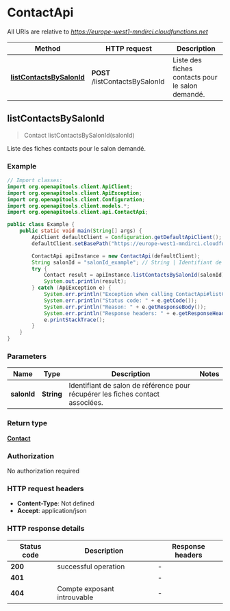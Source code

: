 # ContactApi

All URIs are relative to *https://europe-west1-mndirci.cloudfunctions.net*

| Method | HTTP request | Description |
|------------- | ------------- | -------------|
| [**listContactsBySalonId**](ContactApi.md#listContactsBySalonId) | **POST** /listContactsBySalonId | Liste des fiches contacts pour le salon demandé. |



## listContactsBySalonId

> Contact listContactsBySalonId(salonId)

Liste des fiches contacts pour le salon demandé.

### Example

```java
// Import classes:
import org.openapitools.client.ApiClient;
import org.openapitools.client.ApiException;
import org.openapitools.client.Configuration;
import org.openapitools.client.models.*;
import org.openapitools.client.api.ContactApi;

public class Example {
    public static void main(String[] args) {
        ApiClient defaultClient = Configuration.getDefaultApiClient();
        defaultClient.setBasePath("https://europe-west1-mndirci.cloudfunctions.net");

        ContactApi apiInstance = new ContactApi(defaultClient);
        String salonId = "salonId_example"; // String | Identifiant de salon de référence pour récupérer les fiches contact associées.
        try {
            Contact result = apiInstance.listContactsBySalonId(salonId);
            System.out.println(result);
        } catch (ApiException e) {
            System.err.println("Exception when calling ContactApi#listContactsBySalonId");
            System.err.println("Status code: " + e.getCode());
            System.err.println("Reason: " + e.getResponseBody());
            System.err.println("Response headers: " + e.getResponseHeaders());
            e.printStackTrace();
        }
    }
}
```

### Parameters


| Name | Type | Description  | Notes |
|------------- | ------------- | ------------- | -------------|
| **salonId** | **String**| Identifiant de salon de référence pour récupérer les fiches contact associées. | |

### Return type

[**Contact**](Contact.md)

### Authorization

No authorization required

### HTTP request headers

- **Content-Type**: Not defined
- **Accept**: application/json


### HTTP response details
| Status code | Description | Response headers |
|-------------|-------------|------------------|
| **200** | successful operation |  -  |
| **401** |  |  -  |
| **404** | Compte exposant introuvable |  -  |

